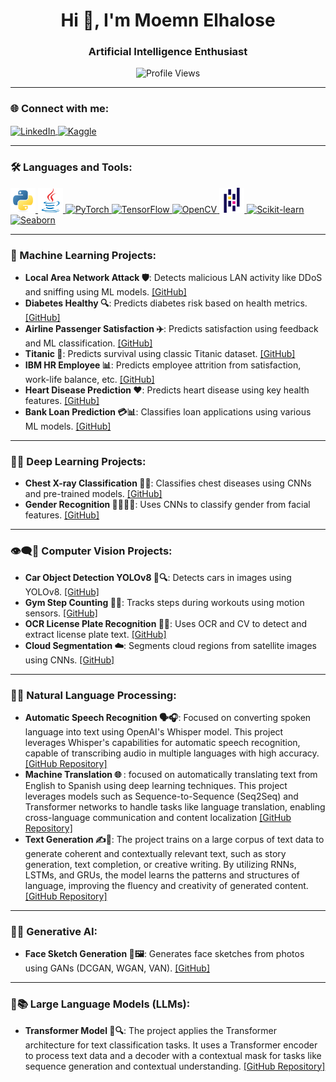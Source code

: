 <h1 align="center">Hi 👋, I'm Moemn Elhalose</h1>
<h3 align="center">Artificial Intelligence Enthusiast</h3>

<p align="center">
  <img src="https://komarev.com/ghpvc/?username=elhalose&label=Profile%20views&color=0e75b6&style=flat" alt="Profile Views" />
</p>

---

<h3 align="left">🌐 Connect with me:</h3>
<p align="left">
  <a href="https://www.linkedin.com/in/moemenelhalose/" target="_blank">
    <img align="center" src="https://raw.githubusercontent.com/rahuldkjain/github-profile-readme-generator/master/src/images/icons/Social/linked-in-alt.svg" alt="LinkedIn" height="30" width="40" />
  </a>
  <a href="https://www.kaggle.com/moemnelhalose" target="_blank">
    <img align="center" src="https://raw.githubusercontent.com/rahuldkjain/github-profile-readme-generator/master/src/images/icons/Social/kaggle.svg" alt="Kaggle" height="30" width="40" />
  </a>
</p>

---

<h3 align="left">🛠️ Languages and Tools:</h3>
<p align="left">
  <a href="https://www.python.org" target="_blank" rel="noreferrer">
    <img src="https://raw.githubusercontent.com/devicons/devicon/master/icons/python/python-original.svg" alt="Python" width="40" height="40"/>
  </a>
  <a href="https://www.java.com" target="_blank" rel="noreferrer">
    <img src="https://raw.githubusercontent.com/devicons/devicon/master/icons/java/java-original.svg" alt="Java" width="40" height="40"/>
  </a>
  <a href="https://pytorch.org/" target="_blank" rel="noreferrer">
    <img src="https://www.vectorlogo.zone/logos/pytorch/pytorch-icon.svg" alt="PyTorch" width="40" height="40"/>
  </a>
  <a href="https://www.tensorflow.org" target="_blank" rel="noreferrer">
    <img src="https://www.vectorlogo.zone/logos/tensorflow/tensorflow-icon.svg" alt="TensorFlow" width="40" height="40"/>
  </a>
  <a href="https://opencv.org/" target="_blank" rel="noreferrer">
    <img src="https://www.vectorlogo.zone/logos/opencv/opencv-icon.svg" alt="OpenCV" width="40" height="40"/>
  </a>
  <a href="https://pandas.pydata.org/" target="_blank" rel="noreferrer">
    <img src="https://raw.githubusercontent.com/devicons/devicon/2ae2a900d2f041da66e950e4d48052658d850630/icons/pandas/pandas-original.svg" alt="Pandas" width="40" height="40"/>
  </a>
  <a href="https://scikit-learn.org/" target="_blank" rel="noreferrer">
    <img src="https://upload.wikimedia.org/wikipedia/commons/0/05/Scikit_learn_logo_small.svg" alt="Scikit-learn" width="40" height="40"/>
  </a>
  <a href="https://seaborn.pydata.org/" target="_blank" rel="noreferrer">
    <img src="https://seaborn.pydata.org/_images/logo-mark-lightbg.svg" alt="Seaborn" width="40" height="40"/>
  </a>
</p>

---

<h3 align="left">🚀 Machine Learning Projects:</h3>
<ul>
  <li><b>Local Area Network Attack 🛡️</b>: Detects malicious LAN activity like DDoS and sniffing using ML models. <a href="https://github.com/ELHALOSE/Network-Attack">[GitHub]</a></li>
  <li><b>Diabetes Healthy 🔍</b>: Predicts diabetes risk based on health metrics. <a href="https://github.com/ELHALOSE/Diabetes_healthy">[GitHub]</a></li>
  <li><b>Airline Passenger Satisfaction ✈️</b>: Predicts satisfaction using feedback and ML classification. <a href="https://github.com/ELHALOSE/airline_passenger_satisfaction">[GitHub]</a></li>
  <li><b>Titanic 🚢</b>: Predicts survival using classic Titanic dataset. <a href="https://github.com/MoemnElhalose/MLProjects">[GitHub]</a></li>
  <li><b>IBM HR Employee 📊</b>: Predicts employee attrition from satisfaction, work-life balance, etc. <a href="https://github.com/ELHALOSE/HR_employ">[GitHub]</a></li>
  <li><b>Heart Disease Prediction ❤️</b>: Predicts heart disease using key health features. <a href="https://github.com/ELHALOSE/HR_employ">[GitHub]</a></li>
  <li><b>Bank Loan Prediction 💳📊</b>: Classifies loan applications using various ML models. <a href="https://github.com/ELHALOSE/Bank_Loan">[GitHub]</a></li>
</ul>

---

<h3 align="left">🧠🤖 Deep Learning Projects:</h3>
<ul>
  <li><b>Chest X-ray Classification 👩‍⚕️</b>: Classifies chest diseases using CNNs and pre-trained models. <a href="https://github.com/ELHALOSE/Chest_xray">[GitHub]</a></li>
  <li><b>Gender Recognition 👩‍🦱👨‍🦱</b>: Uses CNNs to classify gender from facial features. <a href="https://github.com/ELHALOSE/Gender-Recognationy">[GitHub]</a></li>
</ul>

---

<h3 align="left">👁️‍🗨️🤖 Computer Vision Projects:</h3>
<ul>
  <li><b>Car Object Detection YOLOv8 🚗🔍</b>: Detects cars in images using YOLOv8. <a href="https://github.com/ELHALOSE/car-objcet-detection-yolo8">[GitHub]</a></li>
  <li><b>Gym Step Counting 🏋️‍♂️</b>: Tracks steps during workouts using motion sensors. <a href="https://github.com/ELHALOSE/GYM">[GitHub]</a></li>
  <li><b>OCR License Plate Recognition 🚗🔢</b>: Uses OCR and CV to detect and extract license plate text. <a href="https://github.com/ELHALOSE/Optical_Character_Recognition">[GitHub]</a></li>
  <li><b>Cloud Segmentation ☁️</b>: Segments cloud regions from satellite images using CNNs. <a href="https://github.com/MoemnElhalose/cloud-segmentation">[GitHub]</a></li>
</ul>

---

<h3 align="left">💬🤖 Natural Language Processing:</h3>
<ul>
  <li>
    <b>Automatic Speech Recognition 🗣️🎧</b>: Focused on converting spoken language into text using OpenAI's Whisper model. This project leverages Whisper's capabilities for automatic speech recognition, capable of transcribing audio in multiple languages with high accuracy.
    <a href="https://github.com/ELHALOSE/Automatic-Speech-Recognition" target="_blank">[GitHub Repository]</a>
  </li>
  <li>
    <b>Machine Translation 🌐 </b>:  focused on automatically translating text from English to Spanish using deep learning techniques. This project leverages models such as Sequence-to-Sequence (Seq2Seq) and Transformer networks to handle tasks like language translation, enabling cross-language communication and content localization
    <a href="https://github.com/ELHALOSE/Machine-Translate" target="_blank">[GitHub Repository]</a>
  </li>   
  <li>
    <b>Text Generation ✍️💬</b>: The project trains on a large corpus of text data to generate coherent and contextually relevant text, such as story generation, text completion, or creative writing. By utilizing RNNs, LSTMs, and GRUs, the model learns the patterns and structures of language, improving the fluency and creativity of generated content.
    <a href="https://github.com/ELHALOSE/Generate-Text" target="_blank">[GitHub Repository]</a>
  </li>
</ul>

---

<h3 align="left">🎨🤖 Generative AI:</h3>
<ul>
  <li><b>Face Sketch Generation 🎨🖼️</b>: Generates face sketches from photos using GANs (DCGAN, WGAN, VAN). <a href="https://github.com/ELHALOSE/Face_Sketch">[GitHub]</a></li>
</ul>

---

<h3 align="left">🧠📚 Large Language Models (LLMs):</h3>
<ul>
  <li>
    <b>Transformer Model 🧠🔍</b>: The project applies the Transformer architecture for text classification tasks. It uses a Transformer encoder to process text data and a decoder with a contextual mask for tasks like sequence generation and contextual understanding.
    <a href="https://github.com/ELHALOSE/trasnformer" target="_blank">[GitHub Repository]</a>
  </li>
</ul>



